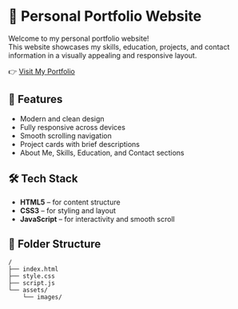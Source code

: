 # 💼 Personal Portfolio Website

Welcome to my personal portfolio website!  
This website showcases my skills, education, projects, and contact information in a visually appealing and responsive layout.


👉 [Visit My Portfolio](https://saravanan8904.github.io/frontend-portfolio2025/)

## 📌 Features

- Modern and clean design
- Fully responsive across devices
- Smooth scrolling navigation
- Project cards with brief descriptions
- About Me, Skills, Education, and Contact sections

## 🛠️ Tech Stack

- **HTML5** – for content structure  
- **CSS3** – for styling and layout  
- **JavaScript** – for interactivity and smooth scroll  

## 📁 Folder Structure

```plaintext
/
├── index.html
├── style.css
├── script.js
└── assets/
    └── images/
